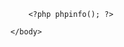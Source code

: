 <!DOCTYPE html>
<html>
    <head>
        <title>Ejemeplo</title>
    </head>
    <body>

        <?php phpinfo(); ?>
  
    </body>
</html>